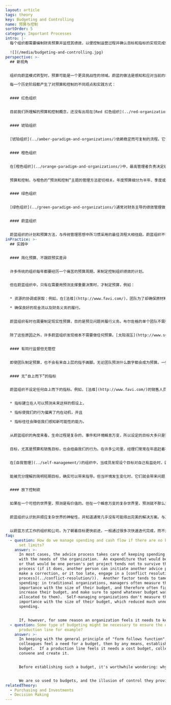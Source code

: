 ```yaml
---
layout: article
tags: theory
key: Budgeting and Controlling
name: 预算与控制
sortOrder: 5
category: Important Processes
intro: |-
  每个组织都需要编制财务预算并监控其绩效，以便控制运营过程并确认目标和指标的实现完成情况。本文论述了如何制定、监控预算，以及如何使用控制流程来达成结果。

  ![](/media/budgeting-and-controlling.jpg)
perspective: >-
  ## 新视角


  组织向蔚蓝模式转型时，预算可能是一个更具挑战性的领域。蔚蓝的做法是感知和应对当前的状况，而不是试图通过预算和其他手段来控制，这与橙色甚至绿色的做法明显不同。从蔚蓝的角度来看，制定预算而带来的控制可能会阻碍组织的感知并进行真实反应的能力。

  每一个历史阶段都产生了对预算和控制的不同观点和实践方式：


  #### 红色组织


  目前我们所理解的预算和控制概念，还没有出现在[Red 红色组织](../red-organizations/) 中。他们的计划往往是短期的，因当时制定长期战略的能力很有限。红色的重点通常是对新的威胁或机遇进行回应，以便榨取或从中获利。


  #### 琥珀组织


  [琥珀组织](../amber-paradigm-and-organizations/)依赖稳定而可复制的流程。它们还创建了明确定义的结构和等级制度。这些特征加在一起，使得项目和计划的交付规模能力比红色组织大得多。琥珀为实现一些能充分理解并可预测的目标，而通过规划和预算确定所需资源。计划是一个自上而下的过程，完成的预算会下放到组织的更下级层面。


  #### 橙色组织


  在[橙色组织](../orange-paradigm-and-organizations/)中，最高管理者负责决定组织的战略和方向。然后将这些计划层次分解为等级结构更下级单元的目标和指标。为了达到预期目标，每一级经理都会制定必要的计划和预算。这通常是个年度预算流程。计划通常包括支出预算（成本中心）或目标收入（利润中心），以及投资预算。然后各级指标被分层下推到每个单位和团队，允许目标管理：只要实现这些预算目标，每个团队都有一定的自由来决定如何实现。


  预算和控制，与橙色的“预测和控制”主题的管理方法密切相关。年度预算细分为半年、季度或月度计划。会计和财务部门在每个周期结束时跟踪这些数字，并比较结果与计划。当结果与预测不符时，管理者常常被要求解释差距，并提出纠正措施。


  #### 绿色组织


  [绿色组织](../green-paradigm-and-organizations/)通常对财务主导的绩效管理做法感到不安。虽然仍在使用“预测和控制”方法，但其他非财务指标（例如，成员敬业度和客户满意度）也被放在同样重要的位置。预算编制与橙色组织类似，但考虑的要素可能会更广泛，并通过“自下而上”和“自上而下”并用的方法来达成一致。


  #### 蔚蓝组织


  蔚蓝组织的计划和预算方法，与传统管理思想中所习惯采用的最佳流程大相径庭。蔚蓝组织不试图预测和控制，而是尽可能多地感知和响应环境。通常使用简化的预算，目的是为了获得信息，而不是为了实施控制才跟踪计实差异。制定预算的目的是出于实际需要，例如协调资源，确保现金流良好，确保财务义务和负债得到偿付。
inPractice: >-
  ## 实践中


  #### 简化预算、不跟踪预实差异


  许多传统的组织每年都要经历一个痛苦的预算周期，来制定控制组织绩效的计划。


  但在蔚蓝组织中，只有在需要用预测支撑重要决策时，才制定预算，例如：


  * 资源的协调或获取：例如，在[法维](http://www.favi.com/)，团队为了却确保原材料进货合同，而每年一次制定粗略的分月预测。

  * 确保良好的现金流以及财务义务的履行。


  蔚蓝组织有时也需要制定现实性预算，目的是预见问题并履行义务。布尔佐格的单个团队不需要进行任何重大的采购或投资，因此不需要团队预算。但在组织整体层面上，对其预期现金流做了一个简单的预测（可以缩短在一页纸内），目的是用来了解来年能允许成立多少个新团队（发展投资）。因新团队可能需要长达一年的时间来实现盈亏平衡，所以希望确保它们能够得到支持和持续。


  除了这些原因之外，许多蔚蓝组织发现根本不需要做任何预算。[太阳液压](http://www.sunhydraulics.com/)就不做预算（如果董事会要求预算，就做一个可以容纳在一页纸内的粗略预算）。


  #### 有同行监督但无管控


  即使团队制定预算，也不会有来自上层的指手画脚。无论团队预测什么数字都会成为预算。一些公司发现，同行团队互相质疑预算的方法很有益。按照[自我管理](../self-management/)的精神，没有人可以强迫一个团队改变他们的人数。例如，在晨星，各单元团队向预算工作组提交预算和投资计划。预算小组由来自企业各个部门的志愿者组成，负责对收到的预算数字提出质疑，并提出意见和建议。[AES](http://www.aes.com/)过去也有类似的流程。


  #### 无“自上而下”的指标


  蔚蓝组织不设定任何自上而下的指标。例如，[法维](http://www.favi.com/)的销售人员不用背销售指标。因为他们认为从进化论的观点来看，指标会带来问题，至少有三个角度的原因：


  * 指标建立在人可以预测未来这样的假设上，

  * 指标使我们的行为偏离了内在动机，并且

  * 指标往往会降低我们感知新可能性的能力。


  从蔚蓝组织的角度来看，生命过程是复杂的，事件和环境瞬息万变，所以设定的目标大多只是猜测。设定一年之后的目标是不可能的。所以大多数情况下，预算就只是个拍脑袋的数字——要么容易达到而毫无意义，要么充满挑战迫使人们必须走捷径。从长远来看，这两种情况都会给组织带来危害。


  目标，尤其是预算和销售目标，也会扭曲我们的行为。在许多公司里，经理们常常在年底赶着花掉剩下的预算，有时甚至花在毫无意义的项目上，因为他们担心下一年的资金可能会被削减。如果不制定指标，这些游戏就会消失。成员就可以自由地挖掘自己的内在动力，尽自己所能做到最好。


  在[自我管理](../self-management/)的组织中，当成员发现设个目标对自己有益处时，就可以自主选择给自己设定目标，就像一个通过扩展目标来激励自己的业余跑步爱好者。在[FAVI法维](http://www.favi.com/)，操作人员会自觉为自己设定加工零件的目标时间，并根据目标监控自己的性能。


  能被充分理解的简明短期目标，确实可以带来指导。但当环境发生变化时，它们就会带来问题，而且目标不会自动做出相应的改变。


  #### 放下控制欲


  如果在一个可控的世界里，预测是有价值的。但在一个瞬息万变的复杂世界里，预测就不那么重要。制定预算并对照预算进行管理等于是在预测未来。


  蔚蓝组织认识到并顺应复杂世界的神秘性，并知道通常几乎没有可能得出完美的解决方案。与其等待详细分析后再采取行动，不如确定一个可快速实施的可行的解决方案，这样更有效。当新信息出现时，随时都可以重新审视和改进决策。从这个角度来看，为未来很长期间制定预算，并试图进行控制是没有意义的。


  以蔚蓝方式工作的组织和公司，为了朝着目标更快前进，一般通过很多次快速迭代完成，而不是几次巨大的飞跃。实践证明了一个悖论，当人们放弃控制的幻觉，学会在实际情况发生时与之合作，往往会感到更安全。
faq:
  - question: How do we manage spending and cash flow if there are no budgets that
      set limits?
    answer: >-
      In most cases, the advice process takes care of keeping spending in line
      with the needs of the organization.  An expenditure that would be fanciful
      or that would be one person's pet project tends not to survive the advice
      process (if it does, another person can initiate another advice process to
      make a correction, or it too late, engage in a [conflict resolution
      process](../conflict-resolution/)).  Another factor tends to tame
      spending: in traditional organizations, managers often measure their
      importance with the size of their budget, and therefore often fight to
      increase their budget, and make sure to spend whatever budget was
      allocated to them).  Self-managing organizations don't measure their
      importance with the size of their budget, which reduced much unnecessary
      spending. 


      If, however, for some reason an organization feels it needs to keep its spending below what would naturally happen with the advice process (because the organization is cash-strapped, or because there are more opportunities to pursue than cash available), a budget process can be established as a means to have a conversation about spending priorities. In practice, such processes can be set up in ways that are similar to those used to determine [investment](../purchasing-and-investments/) budgets.
  - question: Some type of budgeting might be necessary to ensure the operation of a
      production line for example?
    answer: >-
      In keeping with the general principle of "form follows function"; if
      colleagues feel a need for a budget, then by any means, establish a
      budget.  If a production line feels it needs a cost budget, colleagues can
      convene and create it.


      Before establishing such a budget, it's worthwhile wondering: why do we need a budget?  Often the answer is simply "to control our costs".  In many cases, in order to control your costs, you don't need to ***anticipate*** the future with a budget.  It's enough to measure and monitor your cost ***after the facts*** on a recurring basis - say every month.


      We are so used to budgets, and the illusion of control they provide, that we might simply establish a budget out of habit, because we feel naked in the absence of budgets.  The key question is: "what's the kind of decision we need to take for which we need a budget?".  A budget is needed only if it helps anticipate, if the presence of a budget would lead to a different decision on a specific decision.
relatedTheory:
  - Purchasing and Investments
  - Decision Making
---
```

